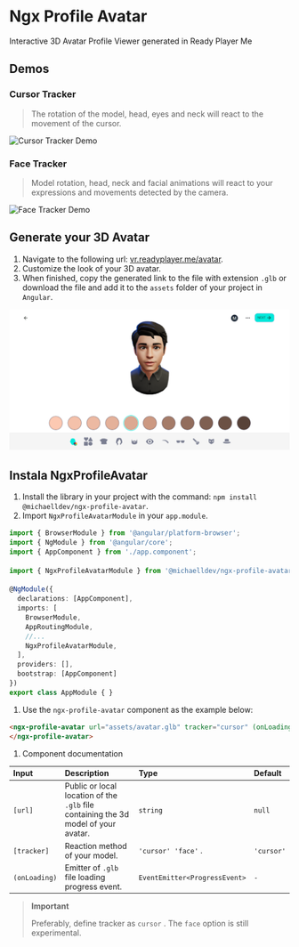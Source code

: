 # Ngx Profile Avatar

Interactive 3D Avatar Profile Viewer generated in Ready Player Me

## Demos

### Cursor Tracker

> The rotation of the model, head, eyes and neck will react to the movement of the cursor.

![Cursor Tracker Demo](../../../.github/demos/cursor-tracker.demo.gif)

### Face Tracker

> Model rotation, head, neck and facial animations will react to your expressions and movements detected by the camera.

![Face Tracker Demo](../../../.github/demos/face-tracker.demo.gif)

## Generate your 3D Avatar

1. Navigate to the following url: [vr.readyplayer.me/avatar](https://vr.readyplayer.me/avatar).
1. Customize the look of your 3D avatar.
1. When finished, copy the generated link to the file with extension `.glb` or download the file and add it to the `assets` folder of your project in `Angular`.

![Avatar 3D Generator](../../../.github/images/avatar-3d-generator.png)

## Instala NgxProfileAvatar

1. Install the library in your project with the command: `npm install @michaelldev/ngx-profile-avatar`.
1. Import `NgxProfileAvatarModule` in your `app.module`.

```typescript
import { BrowserModule } from '@angular/platform-browser';
import { NgModule } from '@angular/core';
import { AppComponent } from './app.component';

import { NgxProfileAvatarModule } from '@michaelldev/ngx-profile-avatar';

@NgModule({
  declarations: [AppComponent],
  imports: [
    BrowserModule,
    AppRoutingModule,
    //...
    NgxProfileAvatarModule,
  ],
  providers: [],
  bootstrap: [AppComponent]
})
export class AppModule { }
```

1. Use the `ngx-profile-avatar` component as the example below:

```html
<ngx-profile-avatar url="assets/avatar.glb" tracker="cursor" (onLoading)="onLoadingAvatar($event)">
</ngx-profile-avatar>
```

1. Component documentation

| Input         | Description | Type | Default |
|:--------------|:------------|:-----|:--------|
| `[url]` | Public or local location of the `.glb` file containing the 3d model of your avatar. | `string` | `null` |
| `[tracker]` | Reaction method of your model.| `'cursor' 'face'` .| `'cursor'` |
| `(onLoading)` | Emitter of `.glb` file loading progress event.| `EventEmitter<ProgressEvent>` | `-` |

> **Important**
>
> Preferably, define tracker as `cursor` . The `face` option is still experimental.
